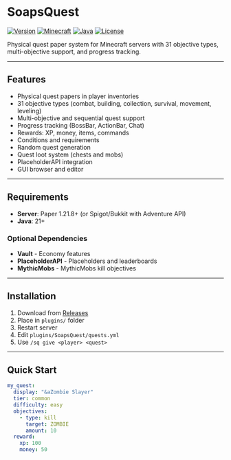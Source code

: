 # SoapsQuest

[![Version](https://img.shields.io/badge/Version-1.0.0--BETA-blue.svg)](https://github.com/AlternativeSoap/SoapsQuest/releases)
[![Minecraft](https://img.shields.io/badge/Minecraft-1.21.8-brightgreen.svg)](https://papermc.io/)
[![Java](https://img.shields.io/badge/Java-21-orange.svg)](https://www.oracle.com/java/)
[![License](https://img.shields.io/badge/License-Premium-red.svg)](LICENSE.md)

Physical quest paper system for Minecraft servers with 31 objective types, multi-objective support, and progress tracking.

---

## Features

- Physical quest papers in player inventories
- 31 objective types (combat, building, collection, survival, movement, leveling)
- Multi-objective and sequential quest support
- Progress tracking (BossBar, ActionBar, Chat)
- Rewards: XP, money, items, commands
- Conditions and requirements
- Random quest generation
- Quest loot system (chests and mobs)
- PlaceholderAPI integration
- GUI browser and editor

---

## Requirements

- **Server**: Paper 1.21.8+ (or Spigot/Bukkit with Adventure API)
- **Java**: 21+

### Optional Dependencies

- **Vault** - Economy features
- **PlaceholderAPI** - Placeholders and leaderboards
- **MythicMobs** - MythicMobs kill objectives

---

## Installation

1. Download from [Releases](https://github.com/AlternativeSoap/SoapsQuest/releases)
2. Place in `plugins/` folder
3. Restart server
4. Edit `plugins/SoapsQuest/quests.yml`
5. Use `/sq give <player> <quest>`

---

## Quick Start

```yaml
my_quest:
  display: "&aZombie Slayer"
  tier: common
  difficulty: easy
  objectives:
    - type: kill
      target: ZOMBIE
      amount: 10
  reward:
    xp: 100
    money: 50
```
